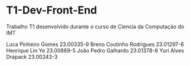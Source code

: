 # T1-Dev-Front-End
Trabalho T1 desenvolvido durante o curso de Ciencia da Computação do IMT

Luca Pinheiro Gomes
23.00335-9
Breno Coutinho Rodrigues
23.01297-8
Henrique Lin Ye
23.00869-5
João Pedro Galhardo 
23.01378-8
Yuri Alves Drapack 
23.00243-3
